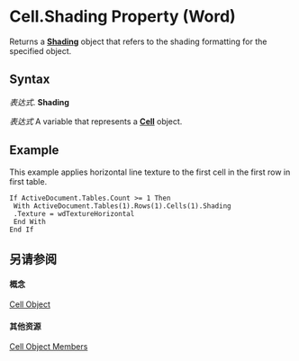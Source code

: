 
# Cell.Shading Property (Word)

Returns a  **[Shading](e136509a-1be1-29e4-7b37-1faf659e37ba.md)** object that refers to the shading formatting for the specified object.


## Syntax

 _表达式_. **Shading**

 _表达式_ A variable that represents a **[Cell](cbe6ae71-b2da-63a9-1446-0a2f81ab8b14.md)** object.


## Example

This example applies horizontal line texture to the first cell in the first row in first table.


```
If ActiveDocument.Tables.Count >= 1 Then 
 With ActiveDocument.Tables(1).Rows(1).Cells(1).Shading 
 .Texture = wdTextureHorizontal 
 End With 
End If
```


## 另请参阅


#### 概念


[Cell Object](cbe6ae71-b2da-63a9-1446-0a2f81ab8b14.md)
#### 其他资源


[Cell Object Members](http://msdn.microsoft.com/library/f718bcaa-af8a-682b-f403-6db1aeb9bb73%28Office.15%29.aspx)